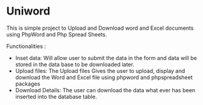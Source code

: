 # Uniword
This is simple project to Upload and Download word and Excel documents using PhpWord and Php Spread Sheets. 

Functionalities : 
 * Inset data:  Will allow user to submit the data in the form and data will be stored in the data base to be downloaded later.
 * Upload files: The Upload files Gives the user to upload, display and download the Word and Excel file using phpword and phpspreadsheet packages
 * Download Details: The user can download the data what ever has been inserted into the database table.

